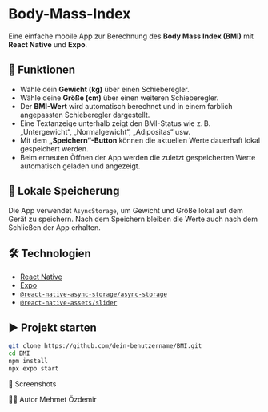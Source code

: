 # Body-Mass-Index

Eine einfache mobile App zur Berechnung des **Body Mass Index (BMI)** mit **React Native** und **Expo**.

## 📱 Funktionen

- Wähle dein **Gewicht (kg)** über einen Schieberegler.
- Wähle deine **Größe (cm)** über einen weiteren Schieberegler.
- Der **BMI-Wert** wird automatisch berechnet und in einem farblich angepassten Schieberegler dargestellt.
- Eine Textanzeige unterhalb zeigt den BMI-Status wie z. B. „Untergewicht“, „Normalgewicht“, „Adipositas“ usw.
- Mit dem **„Speichern“-Button** können die aktuellen Werte dauerhaft lokal gespeichert werden.
- Beim erneuten Öffnen der App werden die zuletzt gespeicherten Werte automatisch geladen und angezeigt.

## 💾 Lokale Speicherung

Die App verwendet `AsyncStorage`, um Gewicht und Größe lokal auf dem Gerät zu speichern. Nach dem Speichern bleiben die Werte auch nach dem Schließen der App erhalten.

## 🛠️ Technologien

- [React Native](https://reactnative.dev/)
- [Expo](https://expo.dev/)
- [`@react-native-async-storage/async-storage`](https://github.com/react-native-async-storage/async-storage)
- [`@react-native-assets/slider`](https://github.com/ptelad/react-native-slider)

## ▶️ Projekt starten

```bash
git clone https://github.com/dein-benutzername/BMI.git
cd BMI
npm install
npx expo start
```
📸 Screenshots
<!-- Hier kannst du später Screenshots einfügen -->
👨‍💻 Autor
Mehmet Özdemir
